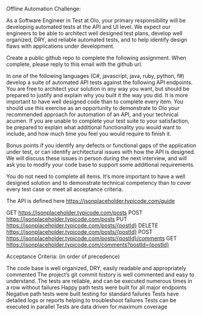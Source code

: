 Offline Automation Challenge:

As a Software Engineer in Test at Olo, your primary responsibility will be developing automated tests at the API and UI level. We expect our engineers to be able to architect well designed test plans, develop well organized, DRY, and reliable automated tests, and to help identify design flaws with applications under development.

Create a public github repo to complete the following assignment. When complete, please reply to this email with the github url.

In one of the following languages (C#, javascript, java, ruby, python, f#) develop a suite of automated API tests against the following API endpoints. You are free to architect your solution in any way you want, but should be prepared to justify and explain why you built it the way you did. It is more important to have well designed code than to complete every item. You should use this exercise as an opportunity to demonstrate to Olo your recommended approach for automation of an API, and your technical acumen. If you are unable to complete your test suite to your satisfaction, be prepared to explain what additional functionality you would want to include, and how much time you feel you would require to finish it.

Bonus points if you identify any defects or functional gaps of the application under test, or can identify architectural issues with how the API is designed. We will discuss these issues in person during the next interview, and will ask you to modify your code base to support some additional requirements.

You do not need to complete all items. It’s more important to have a well designed solution and to demonstrate technical competency than to cover every test case or meet all acceptance criteria.

The API is defined here https://jsonplaceholder.typicode.com/guide

GET https://jsonplaceholder.typicode.com/posts
POST https://jsonplaceholder.typicode.com/posts
PUT https://jsonplaceholder.typicode.com/posts/{postId}
DELETE https://jsonplaceholder.typicode.com/posts/{postId}
POST https://jsonplaceholder.typicode.com/posts/{postId}/comments
GET https://jsonplaceholder.typicode.com/comments?postId={postId}

Acceptance Criteria: (in order of precedence)

The code base is well organized, DRY, easily readable and appropriately commented
The project’s git commit history is well commented and easy to understand.
The tests are reliable, and can be executed numerous times in a row without failures
Happy path tests were built for all major endpoints
Negative path tests were built testing for standard failures
Tests have detailed logs or reports helping to troubleshoot failures
Tests can be executed in parallel
Tests are data driven for maximum coverage

